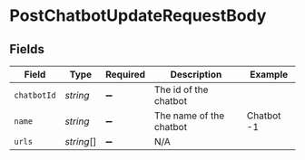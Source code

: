 # PostChatbotUpdateRequestBody


## Fields

| Field                   | Type                    | Required                | Description             | Example                 |
| ----------------------- | ----------------------- | ----------------------- | ----------------------- | ----------------------- |
| `chatbotId`             | *string*                | :heavy_minus_sign:      | The id of the chatbot   |                         |
| `name`                  | *string*                | :heavy_minus_sign:      | The name of the chatbot | Chatbot -1              |
| `urls`                  | *string*[]              | :heavy_minus_sign:      | N/A                     |                         |